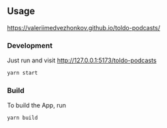 
## Usage

https://valeriimedvezhonkov.github.io/toldo-podcasts/

### Development

Just run and visit http://127.0.0.1:5173/toldo-podcasts

```bash
yarn start
```

### Build

To build the App, run

```bash
yarn build
```

